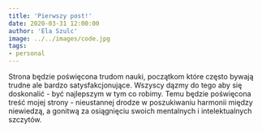 ```yaml
---
title: 'Pierwszy post!'
date: 2020-03-31 12:00:00
author: 'Ela Szulc'
image: ../../images/code.jpg
tags:
- personal
---
```


Strona będzie poświęcona trudom nauki, początkom które często bywają trudne ale bardzo satysfakcjonujące. Wszyscy dązmy do tego aby się doskonalić - być najlepszym w tym co robimy. Temu będzie poświęcona treść mojej strony - nieustannej drodze w poszukiwaniu harmonii między niewiedzą, a gonitwą za osiągnięciu swoich mentalnych i intelektualnych szczytów.